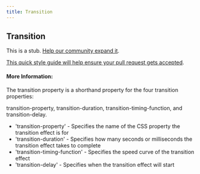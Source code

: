 ```yaml
---
title: Transition
---
```

## Transition

This is a stub. <a href='https://github.com/freecodecamp/guides/tree/master/src/pages/css/transition/index.md' target='_blank' rel='nofollow'>Help our community expand it</a>.

<a href='https://github.com/freecodecamp/guides/blob/master/README.md' target='_blank' rel='nofollow'>This quick style guide will help ensure your pull request gets accepted</a>.

<!-- The article goes here, in GitHub-flavored Markdown. Feel free to add YouTube videos, images, and CodePen/JSBin embeds  -->

#### More Information:
<!-- Please add any articles you think might be helpful to read before writing the article -->


The transition property is a shorthand property for the four transition properties:

transition-property, transition-duration, transition-timing-function, and transition-delay.

- 'transition-property' - Specifies the name of the CSS property the transition effect is for
- 'transition-duration' - Specifies how many seconds or milliseconds the transition effect takes to complete
- 'transition-timing-function' - Specifies the speed curve of the transition effect
- 'transition-delay' - Specifies when the transition effect will start	
